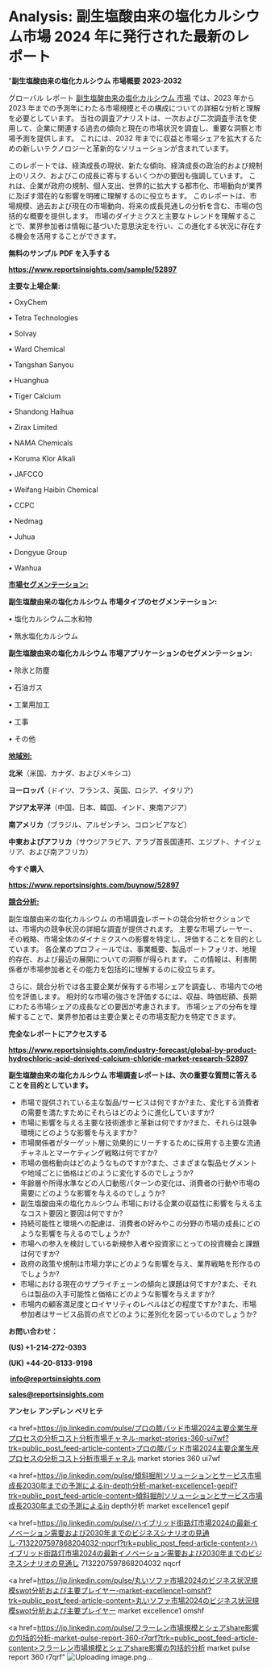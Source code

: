 # Analysis: 副生塩酸由来の塩化カルシウム市場 2024 年に発行された最新のレポート

"<strong>副生塩酸由来の塩化カルシウム 市場概要 2023-2032</strong>

グローバル レポート <a href=https://www.reportsinsights.com/sample/52897>副生塩酸由来の塩化カルシウム 市場</a> では、2023 年から 2023 年までの予測年にわたる市場規模とその構成についての詳細な分析と理解を必要としています。 当社の調査アナリストは、一次および二次調査手法を使用して、企業に関連する過去の傾向と現在の市場状況を調査し、重要な洞察と市場予測を提供します。 これには、2032 年までに収益と市場シェアを拡大​​するための新しいテクノロジーと革新的なソリューションが含まれています。

このレポートでは、経済成長の現状、新たな傾向、経済成長の政治的および規制上のリスク、およびこの成長に寄与するいくつかの要因も強調しています。 これは、企業が政府の規制、個人支出、世界的に拡大する都市化、市場動向が業界に及ぼす潜在的な影響を明確に理解するのに役立ちます。 このレポートは、市場規模、過去および現在の市場動向、将来の成長見通しの分析を含む、市場の包括的な概要を提供します。 市場のダイナミクスと主要なトレンドを理解することで、業界参加者は情報に基づいた意思決定を行い、この進化する状況に存在する機会を活用することができます。

<strong><b>無料のサンプル PDF を入手する</b></strong>

<a href=https://www.reportsinsights.com/sample/52897><strong><u>https://www.reportsinsights.com/sample/52897</u></strong></a>

<strong>主要な上場企業:</strong>

• OxyChem

• Tetra Technologies

• Solvay

• Ward Chemical

• Tangshan Sanyou

• Huanghua

• Tiger Calcium

• Shandong Haihua

• Zirax Limited

• NAMA Chemicals

• Koruma Klor Alkali

• JAFCCO

• Weifang Haibin Chemical

• CCPC

• Nedmag

• Juhua

• Dongyue Group

• Wanhua

<strong><u>市場セグメンテーション</u></strong><strong><u>:</u></strong>

<strong>副生塩酸由来の塩化カルシウム 市場タイプのセグメンテーション:</strong>

• 塩化カルシウム二水和物

• 無水塩化カルシウム

<strong>副生塩酸由来の塩化カルシウム 市場アプリケーションのセグメンテーション:</strong>

• 除氷と防塵

• 石油ガス

• 工業用加工

• 工事

• その他

<strong><u>地域別</u></strong><strong><u>:</u></strong>

<strong>北米</strong>（米国、カナダ、およびメキシコ）

<strong>ヨーロッパ</strong>（ドイツ、フランス、英国、ロシア、イタリア）

<strong>アジア太平洋</strong>（中国、日本、韓国、インド、東南アジア）

<strong>南アメリカ</strong>（ブラジル、アルゼンチン、コロンビアなど）

<strong>中東およびアフリカ</strong>（サウジアラビア、アラブ首長国連邦、エジプト、ナイジェリア、および南アフリカ）

<strong>今すぐ購入</strong>

<a href=https://www.reportsinsights.com/buynow/52897><strong><u>https://www.reportsinsights.com/buynow/52897</u></strong></a>

<strong><u>競合分析:</u></strong>

副生塩酸由来の塩化カルシウム の市場調査レポートの競合分析セクションでは、市場内の競争状況の詳細な調査が提供されます。 主要な市場プレーヤー、その戦略、市場全体のダイナミクスへの影響を特定し、評価することを目的としています。 各企業のプロフィールでは、事業概要、製品ポートフォリオ、地理的存在、および最近の展開についての洞察が得られます。 この情報は、利害関係者が市場参加者とその能力を包括的に理解するのに役立ちます。

さらに、競合分析では各主要企業が保有する市場シェアを調査し、市場内での地位を評価します。 相対的な市場の強さを評価するには、収益、時価総額、長期にわたる市場シェアの成長などの要因が考慮されます。 市場シェアの分布を理解することで、業界参加者は主要企業とその市場支配力を特定できます。

<strong>完全なレポートにアクセスする</strong>

<a href=https://www.reportsinsights.com/industry-forecast/global-by-product-hydrochloric-acid-derived-calcium-chloride-market-research-52897><strong><u><b>https://www.reportsinsights.com/industry-forecast/global-by-product-hydrochloric-acid-derived-calcium-chloride-market-research-52897</b></u></strong></a>

<strong><b>副生塩酸由来の塩化カルシウム 市場調査レポートは、次の重要な質問に答えることを目的としています。</b></strong>
<ul>
  <li>市場で提供されている主な製品/サービスは何ですか?また、変化する消費者の需要を満たすためにそれらはどのように進化していますか?</li>
  <li>市場に影響を与える主要な技術進歩と革新は何ですか?また、それらは競争環境にどのような影響を与えますか?</li>
  <li>市場関係者がターゲット層に効果的にリーチするために採用する主要な流通チャネルとマーケティング戦略は何ですか?</li>
  <li>市場の価格動向はどのようなものですか?また、さまざまな製品セグメントや地域ごとに価格はどのように変化するのでしょうか?</li>
  <li>年齢層や所得水準などの人口動態パターンの変化は、消費者の行動や市場の需要にどのような影響を与えるのでしょうか?</li>
  <li>副生塩酸由来の塩化カルシウム 市場における企業の収益性に影響を与える主なコスト要因と要因は何ですか?</li>
  <li>持続可能性と環境への配慮は、消費者の好みやこの分野の市場の成長にどのような影響を与えるのでしょうか?</li>
  <li>市場への参入を検討している新規参入者や投資家にとっての投資機会と課題は何ですか?</li>
  <li>政府の政策や規制は市場力学にどのような影響を与え、業界戦略を形作るのでしょうか?</li>
  <li>市場における現在のサプライチェーンの傾向と課題は何ですか?また、それらは製品の入手可能性と価格にどのような影響を与えますか?</li>
  <li>市場内の顧客満足度とロイヤリティのレベルはどの程度ですか?また、市場参加者はサービス品質の点でどのように差別化を図っているのでしょうか?</li>
</ul>
<strong>お問い合わせ：</strong>

<strong>(US) +1-214-272-0393</strong>

<strong>(UK) +44-20-8133-9198</strong>

<strong> </strong><a href=info@reportsinsights.com><strong><u>info@reportsinsights.com</u></strong></a>

<a href=sales@reportsinsights.com><strong><u>sales@reportsinsights.com</u></strong></a>

<strong>アンセレ アンデレン ベリヒテ</strong>

<a href=https://jp.linkedin.com/pulse/プロの膝パッド市場2024主要企業生産プロセスの分析コスト分析市場チャネル-market-stories-360-ui7wf?trk=public_post_feed-article-content>プロの膝パッド市場2024主要企業生産プロセスの分析コスト分析市場チャネル market stories 360 ui7wf</a>

<a href=https://jp.linkedin.com/pulse/傾斜掘削ソリューションとサービス市場成長2030年までの予測によるin-depth分析-market-excellence1-gepif?trk=public_post_feed-article-content>傾斜掘削ソリューションとサービス市場成長2030年までの予測によるin depth分析 market excellence1 gepif</a>

<a href=https://jp.linkedin.com/pulse/ハイブリッド街路灯市場2024の最新イノベーション需要および2030年までのビジネスシナリオの見通し-7132207597868204032-nqcrf?trk=public_post_feed-article-content>ハイブリッド街路灯市場2024の最新イノベーション需要および2030年までのビジネスシナリオの見通し 7132207597868204032 nqcrf</a>

<a href=https://jp.linkedin.com/pulse/丸いソファ市場2024のビジネス状況規模swot分析および主要プレイヤー-market-excellence1-omshf?trk=public_post_feed-article-content>丸いソファ市場2024のビジネス状況規模swot分析および主要プレイヤー market excellence1 omshf</a>

<a href=https://jp.linkedin.com/pulse/フラーレン市場規模とシェアshare影響の包括的分析-market-pulse-report-360-r7qrf?trk=public_post_feed-article-content>フラーレン市場規模とシェアshare影響の包括的分析 market pulse report 360 r7qrf</a>"
![Uploading image.png…]()
